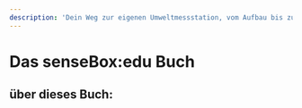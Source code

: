 ```yaml
---
description: 'Dein Weg zur eigenen Umweltmessstation, vom Aufbau bis zur Programmierung.'
---
```


# Das senseBox:edu Buch

## über dieses Buch:
